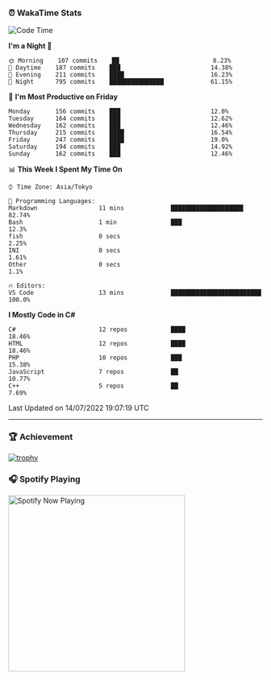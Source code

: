 ### ⏰ WakaTime Stats


<!--START_SECTION:waka-->
![Code Time](http://img.shields.io/badge/Code%20Time-0%20secs-blue)

**I'm a Night 🦉** 

```text
🌞 Morning    107 commits    ██                          8.23% 
🌆 Daytime    187 commits    ███                         14.38% 
🌃 Evening    211 commits    ████                        16.23% 
🌙 Night      795 commits    ███████████████             61.15%

```
📅 **I'm Most Productive on Friday** 

```text
Monday       156 commits    ███                         12.0% 
Tuesday      164 commits    ███                         12.62% 
Wednesday    162 commits    ███                         12.46% 
Thursday     215 commits    ████                        16.54% 
Friday       247 commits    ████                        19.0% 
Saturday     194 commits    ███                         14.92% 
Sunday       162 commits    ███                         12.46%

```


📊 **This Week I Spent My Time On** 

```text
⌚︎ Time Zone: Asia/Tokyo

💬 Programming Languages: 
Markdown                 11 mins             ████████████████████        82.74% 
Bash                     1 min               ███                         12.3% 
fish                     0 secs                                          2.25% 
INI                      0 secs                                          1.61% 
Other                    0 secs                                          1.1%

🔥 Editors: 
VS Code                  13 mins             █████████████████████████   100.0%

```

**I Mostly Code in C#** 

```text
C#                       12 repos            ████                        18.46% 
HTML                     12 repos            ████                        18.46% 
PHP                      10 repos            ███                         15.38% 
JavaScript               7 repos             ██                          10.77% 
C++                      5 repos             ██                          7.69%

```



 Last Updated on 14/07/2022 19:07:19 UTC
<!--END_SECTION:waka-->

---

### 🏆 Achievement

[![trophy](https://github-profile-trophy.vercel.app/?username=Slime-hatena&theme=flat&no-bg=true&no-frame=true&column=8)](https://github.com/ryo-ma/github-profile-trophy)

### 🎧 Spotify Playing

[<img src="https://spotify-now-playing-slime-hatena.vercel.app/api/spotify-playing" alt="Spotify Now Playing" width="350" />](https://open.spotify.com/user/slime_hatena)

<!--
**Slime-hatena/Slime-hatena** is a ✨ _special_ ✨ repository because its `README.md` (this file) appears on your GitHub profile.

Here are some ideas to get you started:

- 🔭 I’m currently working on ...
- 🌱 I’m currently learning ...
- 👯 I’m looking to collaborate on ...
- 🤔 I’m looking for help with ...
- 💬 Ask me about ...
- 📫 How to reach me: ...
- 😄 Pronouns: ...
- ⚡ Fun fact: ...
-->
